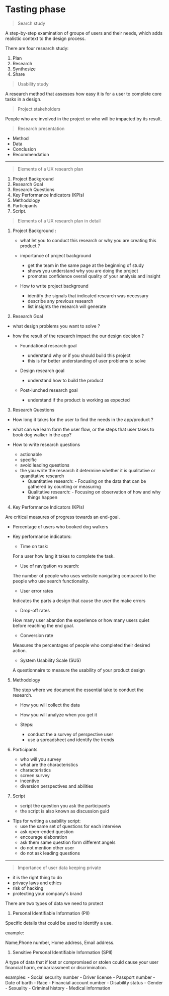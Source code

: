 # Tasting phase

> Search study 

A step-by-step examination of groupe of users and their needs, which adds realistic context to the design process.

There are four research study:

1. Plan
1. Research 
1. Synthesize 
1. Share

> Usability study

A research method that assesses how easy it is for a user to complete core tasks in a design.

> Project stakeholders

People who are involved in the project or who will be impacted by its result.

> Research presentation

- Method
- Data
- Conclusion
- Recommendation

___
> Elements of a UX research plan

1. Project Background
2. Research Goal
3. Research Questions
4. Key Performance Indicators (KPIs)
5. Methodology 
6. Participants
7. Script.


> Elements of a UX research plan in detail


1. Project Background : 
    - what let you to conduct this research or why you are creating this product ?
    - importance of project background 
        - get the team in the same page at the beginning of study
        - shows you understand why you are doing the project 
        - promotes confidence overall quality of your analysis and insight 

    - How to write project background
        - identify the signals that indicated research was necessary
        - describe any previous research 
        - list insights the research will generate 



2. Research Goal
 - what design problems you want to solve ?
- how the result of the research impact the our design decision ?

    - Foundational research goal
        - understand why or if you should build this project
        - this is for better understanding of user problems to solve

    - Design research goal
        - understand how to build the product 
    - Post-lunched research goal
        - understand if the product is working as expected


3. Research Questions
- How long it takes for the user to find the needs in the app/product ? 
- what can we learn form the user flow, or the steps that user takes to book dog walker in the app?

- How to write research questions
    - actionable
    - specific
    - avoid leading questions 
    - the you write the research it determine whether it is qualitative or quantitative research
        - Quantitative research:
                - Focusing on the data that can be gathered by counting or measuring 
        - Qualitative research:
                - Focusing on observation of how and why things happen 

4. Key Performance Indicators (KPIs)

Are critical measures of progress towards an end-goal.
- Percentage of users who booked dog walkers 
- Key performance indicators:
    - Time on task:
    
     For a user how lang it takes to complete the task.

    - Use of navigation vs search:

    The number of people who uses website navigating compared to the people who use search functionality.

    - User error rates 

    Indicates the parts a design that cause the user the make errors

    - Drop-off rates

    How many user abandon the experience or how many users quiet before reaching the end goal.

    - Conversion rate 

    Measures the percentages of people who completed their desired action.

    - System Usability Scale (SUS) 

    A questionnaire to measure the usability of your product design 

5. Methodology 
    
    The step where we document the essential take to conduct the research.

    - How you will collect the data 
    - How you will analyze when you get it 

    - Steps:
        - conduct the a survey of perspective user 
        - use a spreadsheet and identify the trends


6. Participants
    - who will you survey
    - what are the characteristics
    - characteristics 
    - screen survey
    - incentive 
    - diversion perspectives and abilities

7. Script
    - script the question you ask the participants
    - the script is also known as discussion guid 

- Tips for writing a usability script:
    - use the same set of questions for each interview
    - ask open-ended question
    - encourage elaboration
    - ask them same question form different angels
    - do not mention other user 
    - do not ask leading questions 

---
> Importance of user data keeping private

- it is the right thing to do
- privacy laws and ethics
- risk of hacking 
- protecting your company's brand 


There are two types of data we need to protect 

 1. Personal Identifiable Information (PII)

 Specific details that could be used to identify a use.

 example: 

Name,Phone number, Home address, Email address.

1. Sensitive Personal Identifiable Information (SPII)

A type of data that if lost or compromised or stolen could cause your user financial harm, embarrassment or discrimination.

examples: 
    - Social security number 
    - Driver license
    - Passport number 
    - Date of barth 
    - Race 
    - Financial account number 
    - Disability status
    - Gender 
    - Sexuality
    - Criminal history
    - Medical information

